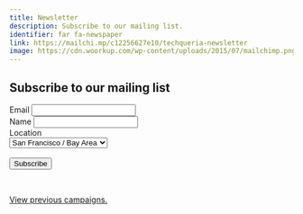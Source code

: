 ```yaml
---
title: Newsletter
description: Subscribe to our mailing list.
identifier: far fa-newspaper
link: https://mailchi.mp/c12256627e10/techqueria-newsletter
image: https://cdn.woorkup.com/wp-content/uploads/2015/07/mailchimp.png
---
```


<div id="mc_embed_signup">
  <form action="https://techqueria.us16.list-manage.com/subscribe/post?u=b0e4bfe18a46d5bef899fb312&amp;id=0e1710b6ee" method="post" id="mc-embedded-subscribe-form" name="mc-embedded-subscribe-form" class="validate" target="_blank" novalidate>
    <div id="mc_embed_signup_scroll">
      <h2>Subscribe to our mailing list</h2>
      <div class="field">
        <label class="label" for="mce-EMAIL">Email
        </label>
        <input class="input required email" type="email" value="" name="EMAIL" id="mce-EMAIL" required>
      </div>
      <div class="field">
        <label class="label" for="mce-FNAME">Name </label>
        <input class="input" type="text" value="" name="FNAME" id="mce-FNAME" required>
      </div>
      <div class="field">
        <label class="label" for="mce-LOCATION">Location</label>
        <div class="select">
          <select name="LOCATION" class="" id="mce-LOCATION" required>
            <option value="San Francisco / Bay Area">San Francisco / Bay Area</option>
            <option value="Los Angeles">Los Angeles</option>
            <option value="Chicago">Chicago</option>
            <option value="New York">New York</option>
            <option value="Miami">Miami</option>
            <option value="Other">Other</option>
          </select>
        </div>
      </div>
      <div id="mce-responses" class="clear">
        <div class="response" id="mce-error-response" style="display:none"></div>
        <div class="response" id="mce-success-response" style="display:none"></div>
      </div> <!-- real people should not fill this in and expect good things - do not remove this or risk form bot signups-->
      <div style="position: absolute; left: -5000px;" aria-hidden="true"><input type="text" name="b_b0e4bfe18a46d5bef899fb312_0e1710b6ee" tabindex="-1" value=""></div>
      <br>
      <div class="field">
        <div class="control">
          <button type="submit" value="Subscribe" name="subscribe" id="mc-embedded-subscribe" class="button is-link">Subscribe</button>
        </div>
      </div>
    </div>
  </form>
</div>

<br>

<p><a href="https://us16.campaign-archive.com/home/?u=b0e4bfe18a46d5bef899fb312&id=0e1710b6ee" title="View previous campaigns">View previous campaigns.</a></p>
